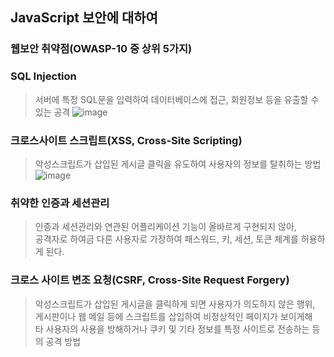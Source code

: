 ##  JavaScript 보안에 대하여

### 웹보안 취약점(OWASP-10 중 상위 5가지)

### SQL Injection
> 서버에 특정 SQL문을 입력하여 데이터베이스에 접근, 회원정보 등을 유출할 수 있는 공격
![image](https://github.com/jinjucha/jinjucha.github.io/assets/46393932/8c218130-8fb5-4bba-889b-61d8c8f4c86e) 

### 크로스사이트 스크립트(XSS, Cross-Site Scripting)
> 악성스크립트가 삽입된 게시글 클릭을 유도하여 사용자의 정보를 탈취하는 방법  
![image](https://github.com/jinjucha/jinjucha.github.io/assets/46393932/4ecf718f-8195-47ca-816b-abe7bdde6342)

### 취약한 인증과 세션관리
> 인증과 세션관리와 연관된 어플리케이션 기능이 올바르게 구현되지 않아, <br>
> 공격자로 하여금 다른 사용자로 가장하여 패스워드, 키, 세션, 토큰 체계를 허용하게 된다.

### 크로스 사이트 변조 요청(CSRF, Cross-Site Request Forgery)
> 악성스크립트가 삽입된 게시글을 클릭하게 되면 사용자가 의도하지 않은 행위, <br>
> 게시판이나 웹 메일 등에 스크립트를 삽입하여 비정상적인 페이지가 보이게해 <br>
> 타 사용자의 사용을 방해하거나 쿠키 및 기타 정보를 특정 사이트로 전송하는 등의 공격 방법
